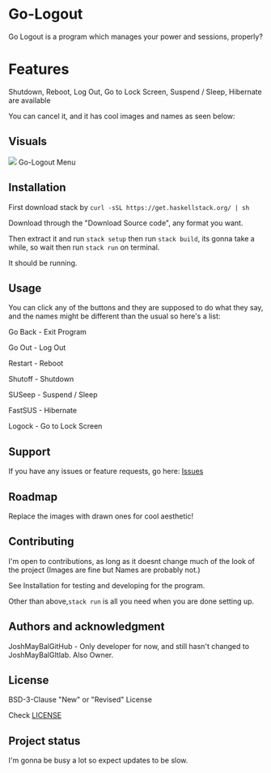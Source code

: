 # Go-Logout

Go Logout is a program which manages your power and sessions, properly?

# Features
Shutdown, Reboot, Log Out, Go to Lock Screen, Suspend / Sleep, Hibernate are available

You can cancel it, and it has cool images and names as seen below:

## Visuals
<img src=https://gitlab.com/JoshMayBalGitHub/go-logout/-/raw/main/img/preview.png/>
Go-Logout Menu


## Installation
First download stack by `curl -sSL https://get.haskellstack.org/ | sh`

Download through the "Download Source code", any format you want.

Then extract it and run `stack setup` then run `stack build`, its gonna take a while, so wait then run `stack run` on terminal.

It should be running.
## Usage
You can click any of the buttons and they are supposed to do what they say, and the names might be different than the usual so here's a list:

Go Back - Exit Program

Go Out - Log Out

Restart - Reboot

Shutoff - Shutdown

SUSeep - Suspend / Sleep

FastSUS - Hibernate

Logock - Go to Lock Screen
## Support
If you have any issues or feature requests, go here: <a href=https://gitlab.com/JoshMayBalGitHub/go-logout/-/issues>Issues</a>

## Roadmap
Replace the images with drawn ones for cool aesthetic!

## Contributing
I'm open to contributions, as long as it doesnt change much of the look of the project (Images are fine but Names are probably not.)

See Installation for testing and developing for the program.

Other than above,`stack run` is all you need when you are done setting up.

## Authors and acknowledgment
JoshMayBalGitHub - Only developer for now, and still hasn't changed to JoshMayBalGItlab. Also Owner.

## License
BSD-3-Clause "New" or "Revised" License

Check <a href=https://gitlab.com/JoshMayBalGitHub/go-logout/-/blob/main/LICENSE>LICENSE</a>

## Project status
I'm gonna be busy a lot so expect updates to be slow.
